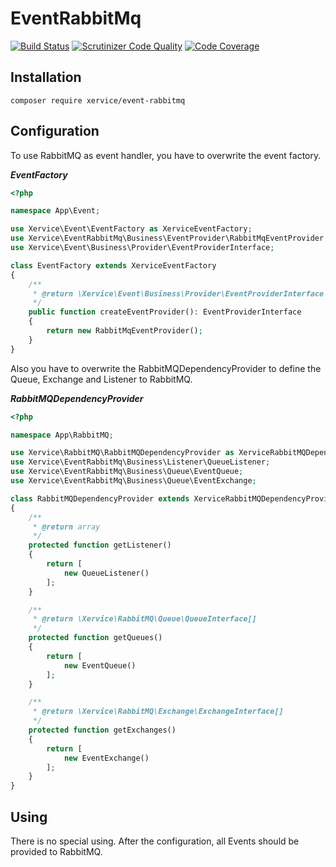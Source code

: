 EventRabbitMq
=====================

[![Build Status](https://travis-ci.org/xervice/event-rabbitmq.svg?branch=master)](https://travis-ci.org/xervice/event-rabbitmq)
[![Scrutinizer Code Quality](https://scrutinizer-ci.com/g/xervice/event-rabbitmq/badges/quality-score.png?b=master)](https://scrutinizer-ci.com/g/xervice/event-rabbitmq/?branch=master)
[![Code Coverage](https://scrutinizer-ci.com/g/xervice/event-rabbitmq/badges/coverage.png?b=master)](https://scrutinizer-ci.com/g/xervice/event-rabbitmq/?branch=master)


Installation
-----------------
```
composer require xervice/event-rabbitmq
```

Configuration
-----------------
To use RabbitMQ as event handler, you have to overwrite the event factory.

***EventFactory***
```php
<?php

namespace App\Event;

use Xervice\Event\EventFactory as XerviceEventFactory;
use Xervice\EventRabbitMq\Business\EventProvider\RabbitMqEventProvider;
use Xervice\Event\Business\Provider\EventProviderInterface;

class EventFactory extends XerviceEventFactory
{
    /**
     * @return \Xervice\Event\Business\Provider\EventProviderInterface
     */
    public function createEventProvider(): EventProviderInterface
    {
        return new RabbitMqEventProvider();
    }
}
```

Also you have to overwrite the RabbitMQDependencyProvider to define the Queue, Exchange and Listener to RabbitMQ.

***RabbitMQDependencyProvider***
```php
<?php

namespace App\RabbitMQ;

use Xervice\RabbitMQ\RabbitMQDependencyProvider as XerviceRabbitMQDependencyProvider;
use Xervice\EventRabbitMq\Business\Listener\QueueListener;
use Xervice\EventRabbitMq\Business\Queue\EventQueue;
use Xervice\EventRabbitMq\Business\Queue\EventExchange;

class RabbitMQDependencyProvider extends XerviceRabbitMQDependencyProvider
{
    /**
     * @return array
     */
    protected function getListener()
    {
        return [
            new QueueListener()
        ];
    }

    /**
     * @return \Xervice\RabbitMQ\Queue\QueueInterface[]
     */
    protected function getQueues()
    {
        return [
            new EventQueue()
        ];
    }

    /**
     * @return \Xervice\RabbitMQ\Exchange\ExchangeInterface[]
     */
    protected function getExchanges()
    {
        return [
            new EventExchange()
        ];
    }
}
```


Using
-----------------
There is no special using. After the configuration, all Events should be provided to RabbitMQ.